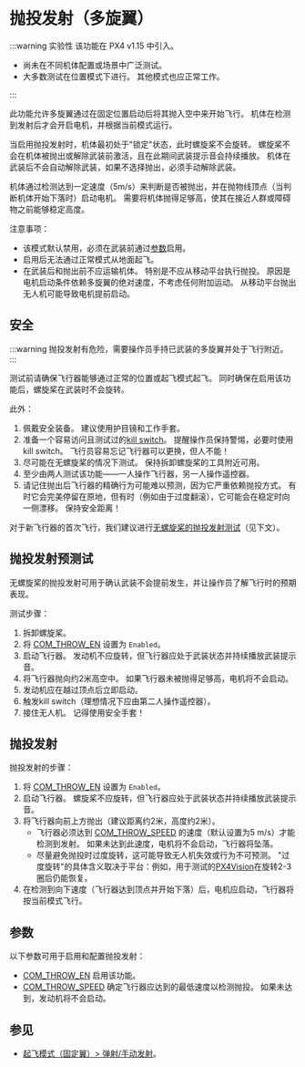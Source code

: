 # 抛投发射（多旋翼）

<Badge type="tip" text="PX4 v1.15" /> <Badge type="warning" text="Experimental" />

:::warning 实验性
该功能在 PX4 v1.15 中引入。

- 尚未在不同机体配置或场景中广泛测试。
- 大多数测试在位置模式下进行。
  其他模式也应正常工作。

:::

此功能允许多旋翼通过在固定位置启动后将其抛入空中来开始飞行。
机体在检测到发射后才会开启电机，并根据当前模式运行。

当启用抛投发射时，机体最初处于"锁定"状态，此时螺旋桨不会旋转。
螺旋桨不会在机体被抛出或解除武装前激活，且在此期间武装提示音会持续播放。
机体在武装后不会自动解除武装，如果不选择抛出，必须手动解除武装。

机体通过检测达到一定速度（5m/s）来判断是否被抛出，并在抛物线顶点（当判断机体开始下落时）启动电机。
需要将机体抛得足够高，使其在接近人群或障碍物之前能够稳定高度。

注意事项：

- 该模式默认禁用，必须在武装前通过[参数](#parameters)启用。
- 启用后无法通过正常模式从地面起飞。
- 在武装后和抛出前不应运输机体。
  特别是不应从移动平台执行抛投。
  原因是电机启动条件依赖多旋翼的绝对速度，不考虑任何附加运动。
  从移动平台抛出无人机可能导致电机提前启动。

## 安全

:::warning
抛投发射有危险，需要操作员手持已武装的多旋翼并处于飞行附近。
:::

测试前请确保飞行器能够通过正常的位置或起飞模式起飞。
同时确保在启用该功能后，螺旋桨在武装时不会旋转。

此外：

1. 佩戴安全装备。
   建议使用护目镜和工作手套。
1. 准备一个容易访问且测试过的[kill switch](../config/safety.md#kill-switch)。
   提醒操作员保持警惕，必要时使用kill switch。
   飞行员容易忘记飞行器可以更换，但人不能！
1. 尽可能在无螺旋桨的情况下测试。
   保持拆卸螺旋桨的工具附近可用。
1. 至少由两人测试该功能——一人操作飞行器，另一人操作遥控器。
1. 请记住抛出后飞行器的精确行为可能难以预测，因为它严重依赖抛投方式。
   有时它会完美停留在原地，但有时（例如由于过度翻滚），它可能会在稳定时向一侧漂移。
   保持安全距离！

对于新飞行器的首次飞行，我们建议进行[无螺旋桨的抛投发射测试](#throw-launch-pretest)（见下文）。

## 抛投发射预测试

无螺旋桨的抛投发射可用于确认武装不会提前发生，并让操作员了解飞行时的预期表现。

测试步骤：

1. 拆卸螺旋桨。
1. 将 [COM_THROW_EN](../advanced_config/parameter_reference.md#COM_THROW_EN) 设置为 `Enabled`。
1. 启动飞行器。
   发动机不应旋转，但飞行器应处于武装状态并持续播放武装提示音。
1. 将飞行器抛向约2米高空中。
   如果飞行器未被抛得足够高，电机将不会启动。
1. 发动机应在越过顶点后立即启动。
1. 触发kill switch（理想情况下应由第二人操作遥控器）。
1. 接住无人机。
   记得使用安全手套！

## 抛投发射

抛投发射的步骤：

1. 将 [COM_THROW_EN](../advanced_config/parameter_reference.md#COM_THROW_EN) 设置为 `Enabled`。
1. 启动飞行器。
   螺旋桨不应旋转，但飞行器应处于武装状态并持续播放武装提示音。
1. 将飞行器向前上方抛出（建议距离约2米，高度约2米）。
   - 飞行器必须达到 [COM_THROW_SPEED](../advanced_config/parameter_reference.md#COM_THROW_SPEED) 的速度（默认设置为5 m/s）才能检测到发射。
     如果未达到此速度，电机将不会启动，飞行器将坠落。
   - 尽量避免抛投时过度旋转，这可能导致无人机失效或行为不可预测。
     "过度旋转"的具体含义取决于平台：例如，用于测试的[PX4Vision](../complete_vehicles_mc/px4_vision_kit.md)在旋转2-3圈后仍能恢复。
1. 在检测到向下速度（飞行器达到顶点并开始下落）后，电机应启动，飞行器将按当前模式飞行。

## 参数

以下参数可用于启用和配置抛投发射：

- [COM_THROW_EN](../advanced_config/parameter_reference.md#COM_THROW_EN) 启用该功能。
- [COM_THROW_SPEED](../advanced_config/parameter_reference.md#COM_THROW_SPEED) 确定飞行器应达到的最低速度以检测抛投。
  如果未达到，发动机将不会启动。

## 参见

- [起飞模式（固定翼）> 弹射/手动发射](../flight_modes_fw/takeoff.md#catapult-hand-launch)。

<!--
Notes:
https://github.com/PX4/PX4-Autopilot/pull/23822
https://github.com/PX4/PX4-Autopilot/blob/371a99c3221dd09dce0b218c45df405188d96cfd/src/modules/commander/Commander.cpp#L1894-L1896 - lockdown setting
-->